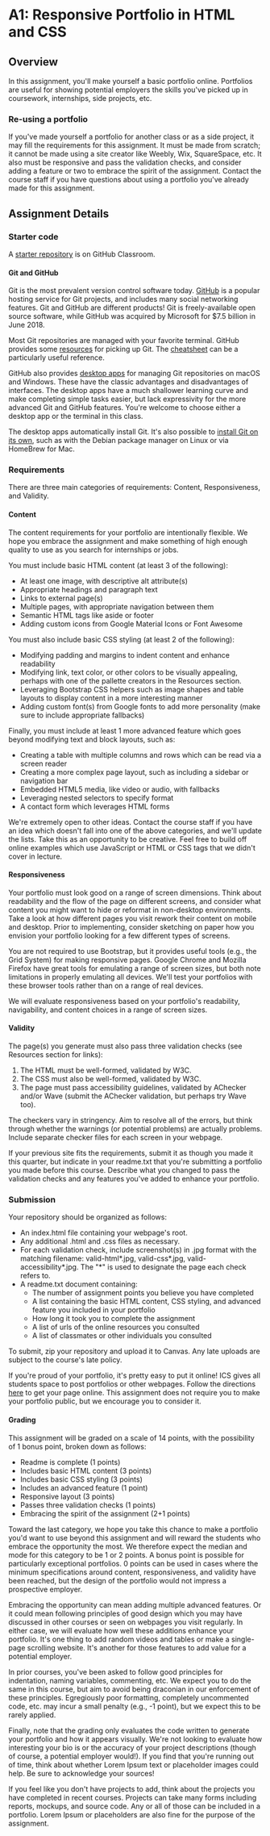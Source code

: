 A1: Responsive Portfolio in HTML and CSS
============================

## Overview

In this assignment, you'll make yourself a basic portfolio online. Portfolios are useful for showing potential employers the skills you've picked up in coursework, internships, side projects, etc.

### Re-using a portfolio

If you've made yourself a portfolio for another class or as a side project, it may fill the requirements for this assignment. It must be made from scratch; it cannot be made using a site creator like Weebly, Wix, SquareSpace, etc. It also must be responsive and pass the validation checks, and consider adding a feature or two to embrace the spirit of the assignment. Contact the course staff if you have questions about using a portfolio you've already made for this assignment.

## Assignment Details

### Starter code

A [starter repository](https://classroom.github.com/a/Jaw99aH4) is on GitHub Classroom.

#### Git and GitHub

Git is the most prevalent version control software today. [GitHub](https://github.com/) is a popular hosting service for Git projects, and includes many social networking features. Git and GitHub are different products! Git is freely-available open source software, while GitHub was acquired by Microsoft for $7.5 billion in June 2018.

Most Git repositories are managed with your favorite terminal. GitHub provides some [resources](https://try.github.io/) for picking up Git. The [cheatsheet](https://education.github.com/git-cheat-sheet-education.pdf) can be a particularly useful reference.

GitHub also provides [desktop apps](https://desktop.github.com/) for managing Git repositories on macOS and Windows. These have the classic advantages and disadvantages of interfaces. The desktop apps have a much shallower learning curve and make completing simple tasks easier, but lack expressivity for the more advanced Git and GitHub features. You're welcome to choose either a desktop app or the terminal in this class.

The desktop apps automatically install Git. It's also possible to [install Git on its own](https://gist.github.com/derhuerst/1b15ff4652a867391f03), such as with the Debian package manager on Linux or via HomeBrew for Mac.

### Requirements

There are three main categories of requirements: Content, Responsiveness, and Validity.

#### Content

The content requirements for your portfolio are intentionally flexible. We hope you embrace the assignment and make something of high enough quality to use as you search for internships or jobs.

You must include basic HTML content (at least 3 of the following):

* At least one image, with descriptive alt attribute(s)
* Appropriate headings and paragraph text
* Links to external page(s)
* Multiple pages, with appropriate navigation between them
* Semantic HTML tags like aside or footer
* Adding custom icons from Google Material Icons or Font Awesome
												
You must also include basic CSS styling (at least 2 of the following):
												
* Modifying padding and margins to indent content and enhance readability
* Modifying link, text color, or other colors to be visually appealing, perhaps with one of the pallette creators in the Resources section. 
* Leveraging Bootstrap CSS helpers such as image shapes and table layouts to display content in a more interesting manner
* Adding custom font(s) from Google fonts to add more personality (make sure to include appropriate fallbacks)
																				
Finally, you must include at least 1 more advanced feature which goes beyond modifying text and block layouts, such as:
																				
* Creating a table with multiple columns and rows which can be read via a screen reader
* Creating a more complex page layout, such as including a sidebar or navigation bar
* Embedded HTML5 media, like video or audio, with fallbacks
* Leveraging nested selectors to specify format
* A contact form which leverages HTML forms
																														
We're extremely open to other ideas. Contact the course staff if you have an idea which doesn't fall into one of the above categories, and we'll update the lists. Take this as an opportunity to be creative. Feel free to build off online examples which use JavaScript or HTML or CSS tags that we didn't cover in lecture.

#### Responsiveness

Your portfolio must look good on a range of screen dimensions. Think about readability and the flow of the page on different screens, and consider what content you might want to hide or reformat in non-desktop environments. Take a look at how different pages you visit rework their content on mobile and desktop. Prior to implementing, consider sketching on paper how you envision your portfolio looking for a few different types of screens.

You are not required to use Bootstrap, but it provides useful tools (e.g., the Grid System) for making responsive pages. Google Chrome and Mozilla Firefox have great tools for emulating a range of screen sizes, but both note limitations in properly emulating all devices. We'll test your portfolios with these browser tools rather than on a range of real devices.

We will evaluate responsiveness based on your portfolio's readability, navigability, and content choices in a range of screen sizes.

#### Validity

The page(s) you generate must also pass three validation checks (see Resources section for links):

1. The HTML must be well-formed, validated by W3C.
2. The CSS must also be well-formed, validated by W3C.
3. The page must pass accessibility guidelines, validated by AChecker and/or Wave (submit the AChecker validation, but perhaps try Wave too).
						
The checkers vary in stringency. Aim to resolve all of the errors, but think through whether the warnings (or potential problems) are actually problems. Include separate checker files for each screen in your webpage.
						
If your previous site fits the requirements, submit it as though you made it this quarter, but indicate in your readme.txt that you're submitting a portfolio you made before this course. Describe what you changed to pass the validation checks and any features you've added to enhance your portfolio.

### Submission

Your repository should be organized as follows:

* An index.html file containing your webpage's root.
* Any additional .html and .css files as necessary.
* For each validation check, include screenshot(s) in .jpg format with the matching filename: valid-html*.jpg, valid-css*.jpg, valid-accessibility*.jpg. The "*" is used to designate the page each check refers to.
* A readme.txt document containing:
	* The number of assignment points you believe you have completed
	* A list containing the basic HTML content, CSS styling, and advanced feature you included in your portfolio
	* How long it took you to complete the assignment
	* A list of urls of the online resources you consulted
	* A list of classmates or other individuals you consulted
																												
To submit, zip your repository and upload it to Canvas. Any late uploads are subject to the course's late policy.
																												
If you're proud of your portfolio, it's pretty easy to put it online! ICS gives all students space to post portfolios or other webpages. Follow the directions [here](https://www.ics.uci.edu/computing/web/personalpage.php) to get your page online. This assignment does not require you to make your portfolio public, but we encourage you to consider it.


#### Grading

This assignment will be graded on a scale of 14 points, with the possibility of 1 bonus point, broken down as follows:

* Readme is complete (1 points)
* Includes basic HTML content (3 points)
* Includes basic CSS styling (3 points)
* Includes an advanced feature (1 point)
* Responsive layout (3 points)
* Passes three validation checks (1 points)
* Embracing the spirit of the assignment (2+1 points)
														
													
Toward the last category, we hope you take this chance to make a portfolio you'd want to use beyond this assignment and will reward the students who embrace the opportunity the most. We therefore expect the median and mode for this category to be 1 or 2 points. A bonus point is possible for particularly exceptional portfolios. 0 points can be used in cases where the minimum specifications around content, responsiveness, and validity have been reached, but the design of the portfolio would not impress a prospective employer.

Embracing the opportunity can mean adding multiple advanced features. Or it could mean following principles of good design which you may have discussed in other courses or seen on webpages you visit regularly. In either case, we will evaluate how well these additions enhance your portfolio. It's one thing to add random videos and tables or make a single-page scrolling website. It's another for those features to add value for a potential employer.

In prior courses, you've been asked to follow good principles for indentation, naming variables, commenting, etc. We expect you to do the same in this course, but aim to avoid being draconian in our enforcement of these principles. Egregiously poor formatting, completely uncommented code, etc. may incur a small penalty (e.g., -1 point), but we expect this to be rarely applied.

Finally, note that the grading only evaluates the code written to generate your portfolio and how it appears visually. We're not looking to evaluate how interesting your bio is or the accuracy of your project descriptions (though of course, a potential employer would!). If you find that you're running out of time, think about whether Lorem Ipsum text or placeholder images could help. Be sure to acknowledge your sources!

If you feel like you don't have projects to add, think about the projects you have completed in recent courses. Projects can take many forms including reports, mockups, and source code. Any or all of those can be included in a portfolio. Lorem Ipsum or placeholders are also fine for the purpose of the assignment.
